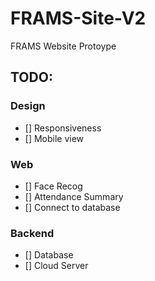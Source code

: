 # FRAMS-Site-V2
FRAMS Website Protoype

## TODO:

### Design
- [] Responsiveness
- [] Mobile view

### Web
- [] Face Recog
- [] Attendance Summary
- [] Connect to database

### Backend
- [] Database
- [] Cloud Server
